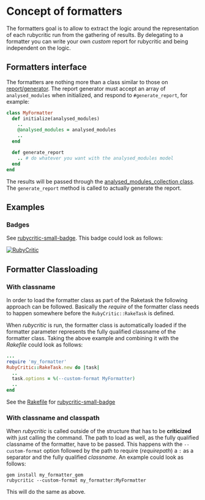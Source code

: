 # Concept of formatters

The formatters goal is to allow to extract the logic around the representation of each rubycritic run from the gathering of results.
By delegating to a formatter you can write your own *custom* report for rubycritic and being independent on the logic.

## Formatters interface

The formatters are nothing more than a class similar to those on [report/generator](/lib/rubycritic/generators).
The report generator must accept an array of `analysed_modules` when initialized, and respond to `#generate_report`, for example:

``` ruby
class MyFormatter
  def initialize(analysed_modules)
    ..
    @analysed_modules = analysed_modules
    ..
  end

  def generate_report
    .. # do whatever you want with the analysed_modules model
  end
end
```

The results will be passed through the [analysed_modules_collection class](/lib/rubycritic/core/analysed_modules_collection.rb).
The `generate_report` method is called to actually generate the report.

## Examples

### Badges

See [rubycritic-small-badge](https://github.com/MarcGrimme/rubycritic-small-badge/). This badge could look as follows:

[![RubyCritic](https://marcgrimme.github.io/rubycritic-small-badge/badges/rubycritic_badge_score.svg)](https://marcgrimme.github.io/rubycritic-small-badge/tmp/rubycritic/overview.html)

## Formatter Classloading

### With classname

In order to load the formatter class as part of the Raketask the following approach can be followed.
Basically the *require* of the formatter class needs to happen somewhere before the `RubyCritic::RakeTask` is defined.

When *rubycritic* is run, the formatter class is automatically loaded if the formatter parameter represents the fully qualified classname of the formatter class.
Taking the above example and combining it with the *Rakefile* could look as follows:

``` ruby Rakefile
...
require 'my_formatter'
RubyCritic::RakeTask.new do |task|
  ..
  task.options = %(--custom-format MyFormatter)
  ..
end
```

See the [Rakefile](https://github.com/MarcGrimme/repo-small-badge/blob/master/Rakefile#L14-L19) for [rubycritic-small-badge](https://github.com/MarcGrimme/rubycritic-small-badge/)

### With classname and classpath

When *rubycritic* is called outside of the structure that has to be **criticized** with just calling the command.
The path to load as well, as the fully qualified classname of the formatter, have to be passed.
This happens with the `--custom-format` option followed by the path to require (*requirepath*) a `:` as a separator and the fully qualified *classname*.
An example could look as follows:

``` shell
gem install my_formatter_gem
rubycritic --custom-format my_formatter:MyFormatter
```

This will do the same as above.
